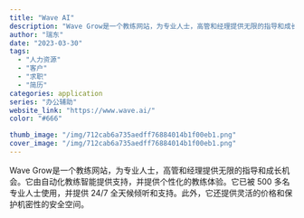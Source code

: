 ```yaml
---
title: "Wave AI"
description: "Wave Grow是一个教练网站，为专业人士，高管和经理提供无限的指导和成长机会。它由自动化教练智能提供支持，并提供个性"
author: "瑞东"
date: "2023-03-30"
tags:
  - "人力资源"
  - "客户"
  - "求职"
  - "简历"
categories: application
series: "办公辅助"
website_link: "https://www.wave.ai/"
color: "#666"

thumb_image: "/img/712cab6a735aedff76884014b1f00eb1.png"
cover_image: "/img/712cab6a735aedff76884014b1f00eb1.png"
---
```


Wave Grow是一个教练网站，为专业人士，高管和经理提供无限的指导和成长机会。它由自动化教练智能提供支持，并提供个性化的教练体验。它已被 500 多名专业人士使用，并提供 24/7 全天候倾听和支持。此外，它还提供灵活的价格和保护机密性的安全空间。